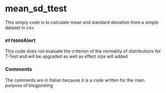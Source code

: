 # mean_sd_ttest

This simply code is to calculate mean and standard deviation from a simple dataset in csv.

### `#ff0000`Alert
This code does not evaluate the criterion of the normality of distributions for T-Test and will be upgraded as well as effect size will added

### Comments
The comments are in Italian because it is a code written for the main purpose of blogposting
